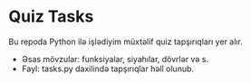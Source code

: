 # Quiz Tasks

Bu repoda Python ilə işlədiyim müxtəlif quiz tapşırıqları yer alır.
- Əsas mövzular: funksiyalar, siyahılar, dövrlər və s.
- Fayl: tasks.py daxilində tapşırıqlar həll olunub.
